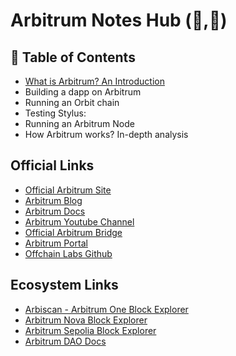 # Arbitrum Notes Hub (💙,🧡)

## 📄 Table of Contents

- [What is Arbitrum? An Introduction](./what_is_arbitrum/01_intro_to_arbitrum.md)
- Building a dapp on Arbitrum
- Running an Orbit chain
- Testing Stylus:
- Running an Arbitrum Node
- How Arbitrum works? In-depth analysis

## Official Links

- [Official Arbitrum Site](https://arbitrum.io/)
- [Arbitrum Blog](https://blog.arbitrum.io/)
- [Arbitrum Docs](https://docs.arbitrum.io/welcome/get-started)
- [Arbitrum Youtube Channel](https://www.youtube.com/@Arbitrum)
- [Official Arbitrum Bridge](https://bridge.arbitrum.io/)
- [Arbitrum Portal](https://portal.arbitrum.io/)
- [Offchain Labs Github](https://github.com/OffchainLabs)

## Ecosystem Links

- [Arbiscan - Arbitrum One Block Explorer](https://arbiscan.io/)
- [Arbitrum Nova Block Explorer](https://nova.arbiscan.io/)
- [Arbitrum Sepolia Block Explorer](https://sepolia.arbiscan.io/)
- [Arbitrum DAO Docs](https://docs.arbitrum.foundation/)
